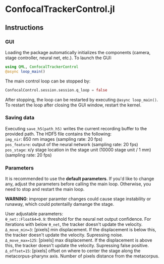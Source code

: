 # ConfocalTrackerControl.jl
## Instructions
### GUI
Loading the package automatically initializes the components (camera, stage controller, neural net, etc.). To launch the GUI:
```julia
using QML, ConfocalTrackerControl
@async loop_main()
```

The main control loop can be stopped by:
```julia
ConfocalControl.session.session.q_loop = false
```
After stopping, the loop can be restarted by executing ```@async loop_main()```. To restart the loop after closing the GUI window, restart the kernel.

### Saving data
Executing ```save_h5(path_h5)``` writes the current recording buffer to the provided path. The HDF5 file contains the following:  
`img_nir`: 850 nm images (sampling rate: 20 fps)  
`pos_feature`: output of the neural network (sampling rate: 20 fps)  
`pos_stage`: x/y stage location in the stage unit (10000 stage unit / 1 mm) (sampling rate: 20 fps)  

### Parameters
It is recommended to use the **default parameters**. If you'd like to change any, adjust the parameters before calling the main loop. Otherwise, you need to stop and restart the main loop.  

**WARNING**: improper paramter changes could cause stage instability or runaway, which could potentailly damange the stage.

User adjustable parameters:  
`θ_net::Float64=0.9`: threshold for the neural net output confidence. For iterations with below `θ_net`, the tracker doesn't update the velocity.  
`Δ_move_min=3`: [pixels] min displacement. If the displacement is below this, the tracker doesn't update the velocity. Supressing noise.  
`Δ_move_max=125`: [pixels] max displacement. If the displacement is above this, the tracker doesn't update the velocity. Supressing false positive.  
`Δ_offset=15`: [pixels] offset on where to center the stage along the metacorpus-pharynx axis. Number of pixels distance from the metacorpus.  

